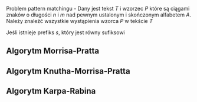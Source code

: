Problem pattern matchingu - Dany jest tekst $T$ i wzorzec $P$ które są ciągami znaków o długości $n$ i $m$ nad pewnym ustalonym i skończonym alfabetem $A$. Należy znaleźć wszystkie wystąpienia wzorca $P$ w tekście $T$

Jeśli istnieje prefiks $s$, który jest równy sufiksowi 
## Algorytm Morrisa-Pratta
## Algorytm Knutha-Morrisa-Pratta
## Algorytm Karpa-Rabina
